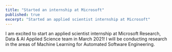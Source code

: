 ```yaml
---
title: "Started an internship at Microsoft"
published: true
excerpt: "Started an applied scientist internship at Microsoft"
---
```


I am excited to start an applied scientist internship at Microsoft Research, Data & AI Applied Science team in March 2021! I will be conducting research in the areas of Machine Learning for Automated Software Engineering.
